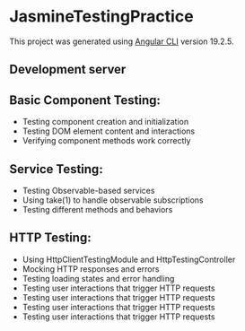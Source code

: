 # JasmineTestingPractice

This project was generated using [Angular CLI](https://github.com/angular/angular-cli) version 19.2.5.

## Development server

## Basic Component Testing:

- Testing component creation and initialization
- Testing DOM element content and interactions
- Verifying component methods work correctly


## Service Testing:

- Testing Observable-based services
- Using take(1) to handle observable subscriptions
- Testing different methods and behaviors


## HTTP Testing:

- Using HttpClientTestingModule and HttpTestingController
- Mocking HTTP responses and errors
- Testing loading states and error handling
- Testing user interactions that trigger HTTP requests
- Testing user interactions that trigger HTTP requests
- Testing user interactions that trigger HTTP requests
- Testing user interactions that trigger HTTP requests